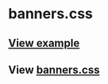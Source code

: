 # banners.css
## [View example](https://broncobots-awards.glitch.me/example.html)
## View [banners.css](https://cdn.statically.io/gist/Kore-Development/21abae3324b526af560cef0fa136473a/raw/banners.css)

